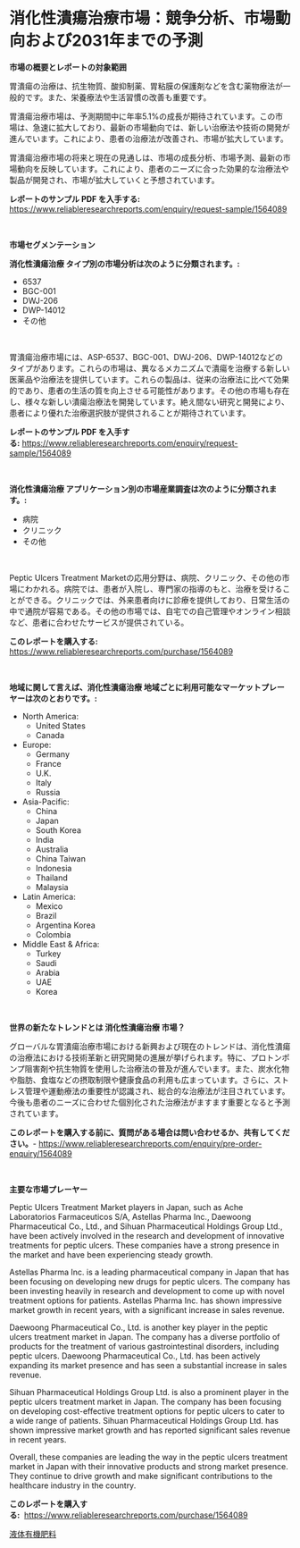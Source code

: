 <p><h1>消化性潰瘍治療市場：競争分析、市場動向および2031年までの予測</h1></p><p><strong>市場の概要とレポートの対象範囲</strong></p>
<p><p>胃潰瘍の治療は、抗生物質、酸抑制薬、胃粘膜の保護剤などを含む薬物療法が一般的です。また、栄養療法や生活習慣の改善も重要です。</p><p>胃潰瘍治療市場は、予測期間中に年率5.1%の成長が期待されています。この市場は、急速に拡大しており、最新の市場動向では、新しい治療法や技術の開発が進んでいます。これにより、患者の治療法が改善され、市場が拡大しています。</p><p>胃潰瘍治療市場の将来と現在の見通しは、市場の成長分析、市場予測、最新の市場動向を反映しています。これにより、患者のニーズに合った効果的な治療法や製品が開発され、市場が拡大していくと予想されています。</p></p>
<p><strong>レポートのサンプル PDF を入手する:</strong> <a href="https://www.reliableresearchreports.com/enquiry/request-sample/1564089">https://www.reliableresearchreports.com/enquiry/request-sample/1564089</a></p>
<p>&nbsp;</p>
<p><strong>市場セグメンテーション</strong></p>
<p><strong>消化性潰瘍治療 タイプ別の市場分析は次のように分類されます。:</strong></p>
<p><ul><li>6537</li><li>BGC-001</li><li>DWJ-206</li><li>DWP-14012</li><li>その他</li></ul></p>
<p>&nbsp;</p>
<p><p>胃潰瘍治療市場には、ASP-6537、BGC-001、DWJ-206、DWP-14012などのタイプがあります。これらの市場は、異なるメカニズムで潰瘍を治療する新しい医薬品や治療法を提供しています。これらの製品は、従来の治療法に比べて効果的であり、患者の生活の質を向上させる可能性があります。その他の市場も存在し、様々な新しい潰瘍治療法を開発しています。絶え間ない研究と開発により、患者により優れた治療選択肢が提供されることが期待されています。</p></p>
<p><strong>レポートのサンプル PDF を入手する:</strong>&nbsp;<a href="https://www.reliableresearchreports.com/enquiry/request-sample/1564089">https://www.reliableresearchreports.com/enquiry/request-sample/1564089</a></p>
<p>&nbsp;</p>
<p><strong> 消化性潰瘍治療 アプリケーション別の市場産業調査は次のように分類されます。:</strong></p>
<p><ul><li>病院</li><li>クリニック</li><li>その他</li></ul></p>
<p>&nbsp;</p>
<p><p>Peptic Ulcers Treatment Marketの応用分野は、病院、クリニック、その他の市場にわかれる。病院では、患者が入院し、専門家の指導のもと、治療を受けることができる。クリニックでは、外来患者向けに診療を提供しており、日常生活の中で通院が容易である。その他の市場では、自宅での自己管理やオンライン相談など、患者に合わせたサービスが提供されている。</p></p>
<p><strong>このレポートを購入する:</strong>&nbsp; <a href="https://www.reliableresearchreports.com/purchase/1564089">https://www.reliableresearchreports.com/purchase/1564089</a></p>
<p>&nbsp;</p>
<p><strong>地域に関して言えば、消化性潰瘍治療 地域ごとに利用可能なマーケットプレーヤーは次のとおりです。:</strong></p>
<p><ul>
    <li>
        North America:
        <ul>
            <li>United States</li>
            <li>Canada</li>
        </ul>
    </li>
    <li>
        Europe:
        <ul>
            <li>Germany</li>
            <li>France</li>
            <li>U.K.</li>
            <li>Italy</li>
            <li>Russia</li>
        </ul>
    </li>
    <li>
        Asia-Pacific:
        <ul>
            <li>China</li>
            <li>Japan</li>
            <li>South Korea</li>
            <li>India</li>
            <li>Australia</li>
            <li>China Taiwan</li>
            <li>Indonesia</li>
            <li>Thailand</li>
            <li>Malaysia</li>
        </ul>
    </li>
    <li>
        Latin America:
        <ul>
            <li>Mexico</li>
            <li>Brazil</li>
            <li>Argentina Korea</li>
            <li>Colombia</li>
        </ul>
    </li>
    <li>
        Middle East & Africa:
        <ul>
            <li>Turkey</li>
            <li>Saudi</li>
            <li>Arabia</li>
            <li>UAE</li>
            <li>Korea</li>
        </ul>
    </li>
    </ul></p>
<p>&nbsp;</p>
<p><strong>世界の新たなトレンドとは 消化性潰瘍治療 市場？</strong></p>
<p><p>グローバルな胃潰瘍治療市場における新興および現在のトレンドは、消化性潰瘍の治療法における技術革新と研究開発の進展が挙げられます。特に、プロトンポンプ阻害剤や抗生物質を使用した治療法の普及が進んでいます。また、炭水化物や脂肪、食塩などの摂取制限や健康食品の利用も広まっています。さらに、ストレス管理や運動療法の重要性が認識され、総合的な治療法が注目されています。今後も患者のニーズに合わせた個別化された治療法がますます重要となると予測されています。</p></p>
<p><strong>このレポートを購入する前に、質問がある場合は問い合わせるか、共有してください。</strong>- <a href="https://www.reliableresearchreports.com/enquiry/pre-order-enquiry/1564089">https://www.reliableresearchreports.com/enquiry/pre-order-enquiry/1564089</a></p>
<p>&nbsp;</p>
<p><strong>主要な市場プレーヤー</strong></p>
<p><p>Peptic Ulcers Treatment Market players in Japan, such as Ache Laboratorios Farmaceuticos S/A, Astellas Pharma Inc., Daewoong Pharmaceutical Co., Ltd., and Sihuan Pharmaceutical Holdings Group Ltd., have been actively involved in the research and development of innovative treatments for peptic ulcers. These companies have a strong presence in the market and have been experiencing steady growth.</p><p>Astellas Pharma Inc. is a leading pharmaceutical company in Japan that has been focusing on developing new drugs for peptic ulcers. The company has been investing heavily in research and development to come up with novel treatment options for patients. Astellas Pharma Inc. has shown impressive market growth in recent years, with a significant increase in sales revenue.</p><p>Daewoong Pharmaceutical Co., Ltd. is another key player in the peptic ulcers treatment market in Japan. The company has a diverse portfolio of products for the treatment of various gastrointestinal disorders, including peptic ulcers. Daewoong Pharmaceutical Co., Ltd. has been actively expanding its market presence and has seen a substantial increase in sales revenue.</p><p>Sihuan Pharmaceutical Holdings Group Ltd. is also a prominent player in the peptic ulcers treatment market in Japan. The company has been focusing on developing cost-effective treatment options for peptic ulcers to cater to a wide range of patients. Sihuan Pharmaceutical Holdings Group Ltd. has shown impressive market growth and has reported significant sales revenue in recent years.</p><p>Overall, these companies are leading the way in the peptic ulcers treatment market in Japan with their innovative products and strong market presence. They continue to drive growth and make significant contributions to the healthcare industry in the country.</p></p>
<p><strong>このレポートを購入する:</strong>&nbsp;&nbsp;<a href="https://www.reliableresearchreports.com/purchase/1564089">https://www.reliableresearchreports.com/purchase/1564089</a></p>
<p><p><a href="https://github.com/Sophiaard2003/Market-Research-Report-List-1/blob/main/66496546292.md">液体有機肥料</a></p></p>